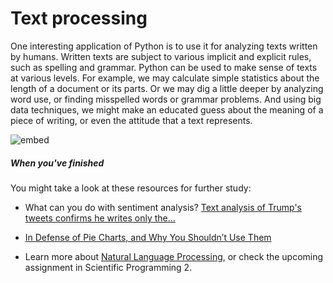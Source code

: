 # Text processing

One interesting application of Python is to use it for analyzing texts written by humans. Written texts are subject to various implicit and explicit rules, such as spelling and grammar. Python can be used to make sense of texts at various levels. For example, we may calculate simple statistics about the length of a document or its parts. Or we may dig a little deeper by analyzing word use, or finding misspelled words or grammar problems. And using big data techniques, we might make an educated guess about the meaning of a piece of writing, or even the attitude that a text represents.

![embed](https://player.vimeo.com/video/233508920)

##### When you've finished

You might take a look at these resources for further study:

- What can you do with sentiment analysis? [Text analysis of Trump's tweets confirms he writes only the...](http://varianceexplained.org/r/trump-tweets/)

- [In Defense of Pie Charts, and Why You Shouldn’t Use Them](https://medium.com/@KristinHenry/in-defense-of-pie-charts-and-why-you-shouldnt-use-them-df2e8ccb5f76)

- Learn more about [Natural Language Processing](http://www.ling.helsinki.fi/kit/2008s/clt231/nltk-0.9.5/doc/en/book.html), or check the upcoming assignment in Scientific Programming 2.
